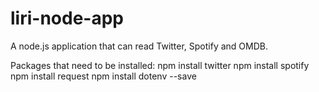 # liri-node-app
 A node.js application that can read Twitter, Spotify and OMDB.
 
 Packages that need to be installed:
 npm install twitter
 npm install spotify
 npm install request
 npm install dotenv --save
 
 
